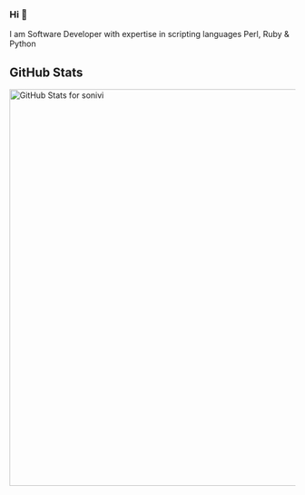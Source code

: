 ### Hi 👋

I am Software Developer with expertise in scripting languages Perl, Ruby & Python

## GitHub Stats



<img src="https://github-readme-stats.vercel.app/api?username=sonivi&show_icons=true&include_all_commits=true&count_private=true&layout=compact" alt="GitHub Stats for sonivi" width="700">


<!--
**sonivi/sonivi** is a ✨ _special_ ✨ repository because its `README.md` (this file) appears on your GitHub profile.

Here are some ideas to get you started:

- 🔭 I’m currently working on ...
- 🌱 I’m currently learning ...
- 👯 I’m looking to collaborate on ...
- 🤔 I’m looking for help with ...
- 💬 Ask me about ...
- 📫 How to reach me: ...
- 😄 Pronouns: ...
- ⚡ Fun fact: ...
-->
